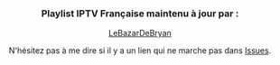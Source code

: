 <h3 align="center"> Playlist IPTV Française maintenu à jour par :</h3>
  
  <p align="center"><a href="https://github.com/LeBazarDeBryan"> LeBazarDeBryan </a></p>
  <p align="center"> N'hésitez pas à me dire si il y a un lien qui ne marche pas dans <a href="https://github.com/LeBazarDeBryan/XTVZ_/issues/new">Issues</a>.</p>
